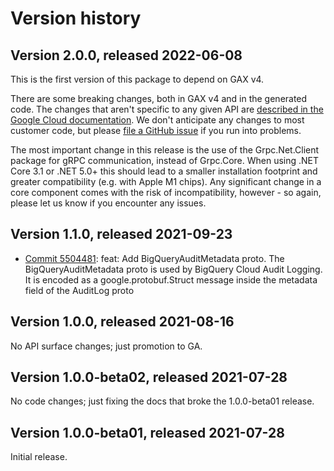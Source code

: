 # Version history

## Version 2.0.0, released 2022-06-08

This is the first version of this package to depend on GAX v4.

There are some breaking changes, both in GAX v4 and in the generated
code. The changes that aren't specific to any given API are [described in the Google Cloud
documentation](https://cloud.google.com/dotnet/docs/reference/help/breaking-gax4).
We don't anticipate any changes to most customer code, but please [file a
GitHub issue](https://github.com/googleapis/google-cloud-dotnet/issues/new/choose)
if you run into problems.

The most important change in this release is the use of the Grpc.Net.Client package
for gRPC communication, instead of Grpc.Core. When using .NET Core 3.1 or .NET 5.0+
this should lead to a smaller installation footprint and greater compatibility (e.g.
with Apple M1 chips). Any significant change in a core component comes with the risk
of incompatibility, however - so again, please let us know if you encounter any
issues.


## Version 1.1.0, released 2021-09-23

- [Commit 5504481](https://github.com/googleapis/google-cloud-dotnet/commit/5504481): feat: Add BigQueryAuditMetadata proto. The BigQueryAuditMetadata proto is used by BigQuery Cloud Audit Logging. It is encoded as a google.protobuf.Struct message inside the metadata field of the AuditLog proto

## Version 1.0.0, released 2021-08-16

No API surface changes; just promotion to GA.

## Version 1.0.0-beta02, released 2021-07-28

No code changes; just fixing the docs that broke the 1.0.0-beta01 release.

## Version 1.0.0-beta01, released 2021-07-28

Initial release.
